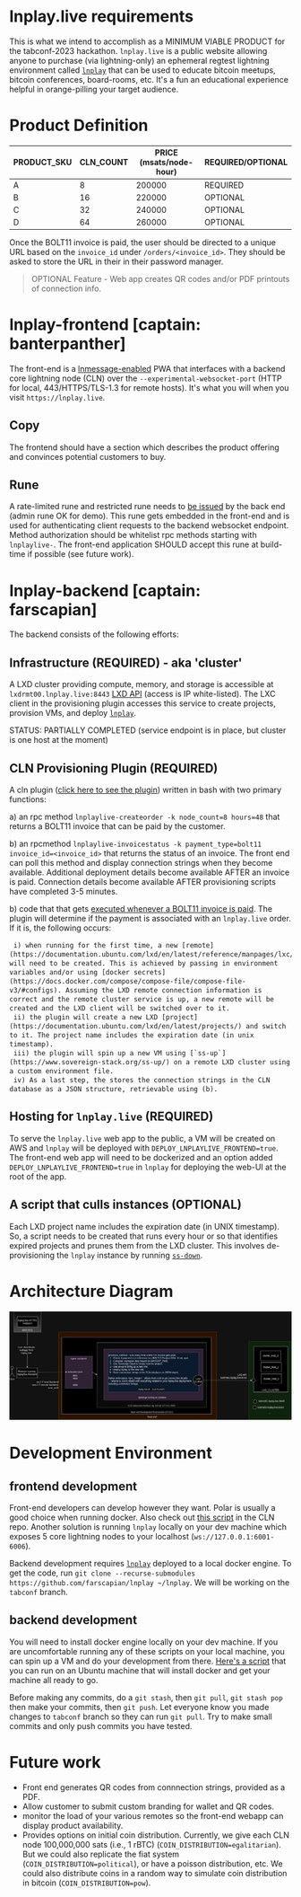 # lnplay.live requirements

This is what we intend to accomplish as a MINIMUM VIABLE PRODUCT for the tabconf-2023 hackathon. `lnplay.live` is a public website allowing anyone to purchase (via lightning-only) an ephemeral regtest lightning environment called [`lnplay`](https://github.com/farscapian/lnplay) that can be used to educate bitcoin meetups, bitcoin conferences, board-rooms, etc. It's a fun an educational experience helpful in orange-pilling your target audience.

# Product Definition

|PRODUCT_SKU|CLN_COUNT|PRICE (msats/node-hour)|REQUIRED/OPTIONAL|
|---|---|---|---|
|A|8|200000|REQUIRED|
|B|16|220000|OPTIONAL|
|C|32|240000|OPTIONAL|
|D|64|260000|OPTIONAL|

Once the BOLT11 invoice is paid, the user should be directed to a unique URL based on the `invoice_id` under `/orders/<invoice_id>`. They should be asked to store the URL in their in their password manager.

> OPTIONAL Feature - Web app creates QR codes and/or PDF printouts of connection info.

# lnplay-frontend [captain: banterpanther]

The front-end is a [lnmessage-enabled](https://github.com/aaronbarnardsound/lnmessage) PWA that interfaces with a backend core lightning node (CLN) over the `--experimental-websocket-port` (HTTP for local, 443/HTTPS/TLS-1.3 for remote hosts). It's what you will when you visit `https://lnplay.live`.

## Copy

The frontend should have a section which describes the product offering and convinces potential customers to buy.
## Rune

A rate-limited rune and restricted rune needs to [be issued](https://github.com/farscapian/lnplay/blob/tabconf/get_rune.sh) by the back end (admin rune OK for demo). This rune gets embedded in the front-end and is used for authenticating client requests to the backend websocket endpoint. Method authorization should be whitelist rpc methods starting with `lnplaylive-`. The front-end application SHOULD accept this rune at build-time if possible (see future work).

# lnplay-backend [captain: farscapian]

The backend consists of the following efforts:

## Infrastructure (REQUIRED) - aka 'cluster'

A LXD cluster providing compute, memory, and storage is accessible at `lxdrmt00.lnplay.live:8443` [LXD API](https://documentation.ubuntu.com/lxd/en/latest/search/?q=API&check_keywords=yes&area=default) (access is IP white-listed). The LXC client in the provisioning plugin accesses this service to create projects, provision VMs, and deploy [`lnplay`](https://github.com/farscapian/lnplay/tree/tabconf).

STATUS: PARTIALLY COMPLETED (service endpoint is in place, but cluster is one host at the moment)

## CLN Provisioning Plugin (REQUIRED)

A cln plugin ([click here to see the plugin](https://github.com/farscapian/lnplay.live-plugin)) written in bash with two primary functions:  
  
  a) an rpc method `lnplaylive-createorder -k node_count=8 hours=48` that returns a BOLT11 invoice that can be paid by the customer.

  b) an rpcmethod `lnplaylive-invoicestatus -k payment_type=bolt11 invoice_id=<invoice_id>` that returns the status of an invoice. The front end can poll this method and display connection strings when they become available. Additional deployment details become available AFTER an invoice is paid. Connection details become available AFTER provisioning scripts have completed 3-5 minutes.

  b) code that that gets [executed whenever a BOLT11 invoice is paid](https://docs.corelightning.org/docs/event-notifications#invoice_payment). The plugin will determine if the payment is associated with an `lnplay.live` order. If it is, the following occurs:

     i) when running for the first time, a new [remote](https://documentation.ubuntu.com/lxd/en/latest/reference/manpages/lxc/remote/#synopsis) will need to be created. This is achieved by passing in environment variables and/or using [docker secrets](https://docs.docker.com/compose/compose-file/compose-file-v3/#configs). Assuming the LXD remote connection information is correct and the remote cluster service is up, a new remote will be created and the LXD client will be switched over to it.
     ii) the plugin will create a new LXD [project](https://documentation.ubuntu.com/lxd/en/latest/projects/) and switch to it. The project name includes the expiration date (in unix timestamp).
     iii) the plugin will spin up a new VM using [`ss-up`](https://www.sovereign-stack.org/ss-up/) on a remote LXD cluster using a custom environment file.
     iv) As a last step, the stores the connection strings in the CLN database as a JSON structure, retrievable using (b).

## Hosting for `lnplay.live` (REQUIRED)

To serve the `lnplay.live` web app to the public, a VM will be created on AWS and `lnplay` will be deployed with `DEPLOY_LNPLAYLIVE_FRONTEND=true`. The front-end web app will need to be dockerized and an option added `DEPLOY_LNPLAYLIVE_FRONTEND=true` in `lnplay` for deploying the web-UI at the root of the app.

## A script that culls instances (OPTIONAL)

Each LXD project name includes the expiration date (in UNIX timestamp). So, a script needs to be created that runs every hour or so that identifies expired projects and prunes them from the LXD cluster. This involves de-provisioning the `lnplay` instance by running [`ss-down`](https://www.sovereign-stack.org/ss-down/).

# Architecture Diagram

![lnplay.live tabconf architecture](./lnplay-live_architecture.png)

# Development Environment

## frontend development

Front-end developers can develop however they want. Polar is usually a good choice when running docker. Also check out [this script](https://github.com/ElementsProject/lightning/blob/master/contrib/startup_regtest.sh) in the CLN repo. Another solution is running `lnplay` locally on your dev machine which exposes 5 core lightning nodes to your localhost (`ws://127.0.0.1:6001-6006`).

Backend development requires [`lnplay`](https://github.com/farscapian/lnplay) deployed to a local docker engine. To get the code, run `git clone --recurse-submodules https://github.com/farscapian/lnplay ~/lnplay`. We will be working on the `tabconf` branch. 

## backend development

You will need to install docker engine locally on your dev machine. If you are uncomfortable running any of these scripts on your local machine, you can spin up a VM and do your development from there. [Here's a script](https://github.com/farscapian/lnplay/blob/tabconf/install.sh) that you can run on an Ubuntu machine that will install docker and get your machine all ready to go.

Before making any commits, do a `git stash`, then `git pull`, `git stash pop` then make your commits, then `git push`. Let everyone know you made changes to `tabconf` branch so they can run `git pull`. Try to make small commits and only push commits you have tested.

# Future work

* Front end generates QR codes from connnection strings, provided as a PDF.
* Allow customer to submit custom branding for wallet and QR codes.
* monitor the load of your various remotes so the front-end webapp can display product availability.
* Provides options on initial coin distribution. Currently, we give each CLN node 100,000,000 sats (i.e., 1 rBTC) (`COIN_DISTRIBUTION=egalitarian`). But we could also replicate the fiat system (`COIN_DISTRIBUTION=political`), or have a poisson distribution, etc. We could also distribute coins in a random way to simulate coin distribution in bitcoin (`COIN_DISTRIBUTION=pow`).

